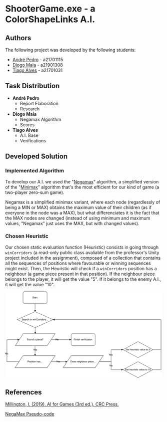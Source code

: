 # ShooterGame.exe - a ColorShapeLinks A.I.

## Authors
The following project was developed by the following students:
* [André Pedro](https://github.com/andre-pedro) - a21701115
* [Diogo Maia](https://github.com/IssaMaia) - a21901308
* [Tiago Alves](https://github.com/Synpse) - a21701031

## Task Distribution

* **André Pedro**
    * Report Elaboration
    * Research
* **Diogo Maia**
    * Negamax Algorithm
    * Scores
* **Tiago Alves**
    * A.I. Base
    * Verifications

## Developed Solution

### Implemented Algorithm

To develop our A.I. we used the "[Negamax]" algorithm, a simplified version of the "[Minimax]"
 algorithm that's the most efficient for our kind of game (a two-player zero-sum game).

Negamax is a simplified minimax variant, where each node (regardlessly of being a MIN or MAX)
 obtains the maximum value of their children (as if everyone in the node was a MAX), but what
  differenciates it is the fact that the MAX nodes are changed (instead of using minimum and
   maximum values, "Negamax" just uses the MAX, but with changed values).


### Chosen Heuristic

Our chosen static evaluation function (Heuristic) consists in going through `winCorridors`
 (a read-only public class avaliable from the professor's Unity project included in the
  assignment), composed of a collection that contains all the sequences of positions
   where favourable or winning sequences might exist.
Then, the Heuristic will check if a `winCorridors` position has a neighbour (a game 
piece present in that position). If the neighbour piece belongs to the player, it will 
get the value "5". If it belongs to the enemy A.I., it will get the value "10".


![FluxogramaHeuristica](./README_Anexos/FluxogramaHeuristica.svg)


## References
[Millington, I. (2019). AI for Games (3rd ed.). CRC Press.](https://www.taylorfrancis.com/books/9781351053303)

[NegaMax Pseudo-code](https://www.researchgate.net/figure/NegaMax-Algorithm-Pseudo-Code_fig3_262672371)

[Negamax]:(https://en.wikipedia.org/wiki/Negamax)
[Minimax]:(https://en.wikipedia.org/wiki/Minimax)
